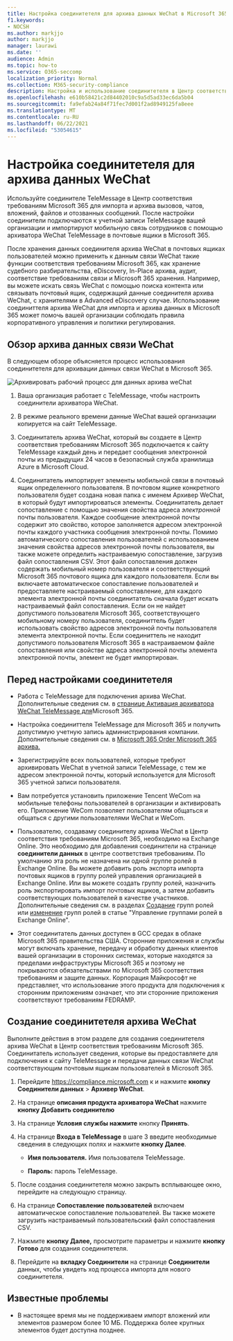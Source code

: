 ```yaml
---
title: Настройка соединитетеля для архива данных WeChat в Microsoft 365
f1.keywords:
- NOCSH
ms.author: markjjo
author: markjjo
manager: laurawi
ms.date: ''
audience: Admin
ms.topic: how-to
ms.service: O365-seccomp
localization_priority: Normal
ms.collection: M365-security-compliance
description: Настройка и использование соединитетеля в Центр соответствия требованиям Microsoft 365 для импорта и архива данных WeChat в Microsoft 365.
ms.openlocfilehash: e610b58421c2d84402010c9a5d5ad33ec6da5b04
ms.sourcegitcommit: fa9efab24a84f71fec7d001f2ad8949125fa8eee
ms.translationtype: MT
ms.contentlocale: ru-RU
ms.lasthandoff: 06/22/2021
ms.locfileid: "53054615"
---
```

# <a name="set-up-a-connector-to-archive-wechat-data"></a>Настройка соединитетеля для архива данных WeChat

Используйте соединителе TeleMessage в Центр соответствия требованиям Microsoft 365 для импорта и архива вызовов, чатов, вложений, файлов и отозванных сообщений. После настройки соединители подключаются к учетной записи TeleMessage вашей организации и импортируют мобильную связь сотрудников с помощью архиватора WeChat TeleMessage в почтовые ящики в Microsoft 365.

После хранения данных соединителя архива WeChat в почтовых ящиках пользователей можно применить к данным связи WeChat такие функции соответствия требованиям Microsoft 365, как хранение судебного разбирательства, eDiscovery, In-Place архива, аудит, соответствие требованиям связи и Microsoft 365 хранения. Например, вы можете искать связь WeChat с помощью поиска контента или связывать почтовый ящик, содержащий данные соединителя архива WeChat, с хранителями в Advanced eDiscovery случае. Использование соединиттеля архива WeChat для импорта и архива данных в Microsoft 365 может помочь вашей организации соблюдать правила корпоративного управления и политики регулирования.

## <a name="overview-of-archiving-wechat-communication-data"></a>Обзор архива данных связи WeChat

В следующем обзоре объясняется процесс использования соединитетеля для архивации данных связи WeChat в Microsoft 365.

![Архивировать рабочий процесс для данных архива weChat](../media/WeChatConnectorWorkflow.png)

1. Ваша организация работает с TeleMessage, чтобы настроить соединители архиватора WeChat.

2. В режиме реального времени данные WeChat вашей организации копируется на сайт TeleMessage.

3. Соединитатель архива WeChat, который вы создаете в Центр соответствия требованиям Microsoft 365 подключается к сайту TeleMessage каждый день и передает сообщения электронной почты из предыдущих 24 часов в безопасный служба хранилища Azure в Microsoft Cloud.

4. Соединитатель импортирует элементы мобильной связи в почтовый ящик определенного пользователя. В почтовом ящике конкретного пользователя будет создана новая папка с именем Архивер WeChat, в который будут импортироваться элементы. Соединитатель делает сопоставление с помощью значения свойства адреса *электронной* почты пользователя. Каждое сообщение электронной почты содержит это свойство, которое заполняется адресом электронной почты каждого участника сообщения электронной почты. Помимо автоматического сопоставления пользователей с  использованием значения свойства адресов электронной почты пользователя, вы также можете определить настраиваемую сопоставление, загрузив файл сопоставления CSV. Этот файл сопоставления должен содержать мобильный номер пользователя и соответствующий Microsoft 365 почтового ящика для каждого пользователя. Если вы включаете автоматическое сопоставление пользователей и предоставляете настраиваемый сопоставление, для каждого элемента электронной почты соединитатель сначала будет искать настраиваемый файл сопоставления. Если он не найдет допустимого пользователя Microsoft 365, соответствующего мобильному номеру пользователя, соединиттель будет использовать свойство адресов электронной почты пользователя элемента электронной почты. Если соединиттель не находит допустимого пользователя Microsoft 365 в настраиваемом  файле сопоставления или свойстве адреса электронной почты элемента электронной почты, элемент не будет импортирован.

## <a name="before-you-set-up-a-connector"></a>Перед настройками соединитетеля

- Работа с TeleMessage для подключения архива WeChat. Дополнительные сведения см. в [странице Активация архиватора WeChat TeleMessage для](https://www.telemessage.com/microsoft-365-activation-for-wechat-archiver/)Microsoft 365.

- Настройка соединиттеля TeleMessage для Microsoft 365 и получить допустимую учетную запись администрирования компании. Дополнительные сведения см. в [Microsoft 365 Order Microsoft 365 архива.](https://www.telemessage.com/mobile-archiver/order-mobile-archiver-for-microsoft-365/)

- Зарегистрируйте всех пользователей, которые требуют архивировать WeChat в учетной записи TeleMessage, с тем же адресом электронной почты, который используется для Microsoft 365 учетной записи пользователя.

- Вам потребуется установить приложение Tencent WeCom на мобильные телефоны пользователей в организации и активировать его. Приложение WeCom позволяет пользователям общаться и общаться с другими пользователями WeChat и WeCom.

- Пользователю, создаваму соединителу архива WeChat в Центр соответствия требованиям Microsoft 365, необходимо на Exchange Online. Это необходимо для добавления соединители на странице **соединители данных** в центре соответствия требованиям. По умолчанию эта роль не назначена ни одной группе ролей в Exchange Online. Вы можете добавить роль экспорта импорта почтовых ящиков в группу ролей управления организацией в Exchange Online. Или вы можете создать группу ролей, назначить роль экспортировать импорт почтовых ящиков, а затем добавить соответствующих пользователей в качестве участников. Дополнительные сведения см. в разделах [Создание](/Exchange/permissions-exo/role-groups#create-role-groups) групп ролей или [изменение](/Exchange/permissions-exo/role-groups#modify-role-groups) групп ролей в статье "Управление группами ролей в Exchange Online".

- Этот соединитатель данных доступен в GCC средах в облаке Microsoft 365 правительства США. Сторонние приложения и службы могут включать хранение, передачу и обработку данных клиентов вашей организации в сторонних системах, которые находятся за пределами инфраструктуры Microsoft 365 и поэтому не покрываются обязательствами по Microsoft 365 соответствия требованиям и защите данных. Корпорация Майкрософт не представляет, что использование этого продукта для подключения к сторонним приложениям означает, что эти сторонние приложения соответствуют требованиям FEDRAMP.

## <a name="create-a-wechat-archiver-connector"></a>Создание соединитетеля архива WeChat

Выполните действия в этом разделе для создания соединитетеля архива WeChat в Центр соответствия требованиям Microsoft 365. Соединитатель использует сведения, которые вы предоставляете для подключения к сайту TeleMessage и передачи данных связи WeChat соответствующим почтовым ящикам пользователей в Microsoft 365.

1. Перейдите <https://compliance.microsoft.com> к и нажмите **кнопку Соединители данных**  >  **Архивер WeChat**.

2. На странице **описания продукта архиватора WeChat** нажмите **кнопку Добавить соединителю**

3. На странице **Условия службы нажмите** кнопку **Принять**.

4. На странице **Входа в TeleMessage** в шаге 3 введите необходимые сведения в следующих полях и нажмите **кнопку Далее**.

    - **Имя пользователя.** Имя пользователя TeleMessage.

    - **Пароль:** пароль TeleMessage.

5. После создания соединитетеля можно закрыть всплывающее окно, перейдите на следующую страницу.

6. На странице **Сопоставление пользователей** включаем автоматическое сопоставление пользователей. Вы также можете загрузить настраиваемый пользовательский файл сопоставления CSV.

7. Нажмите **кнопку Далее,** просмотрите параметры и нажмите **кнопку Готово** для создания соединитетеля.

8. Перейдите на **вкладку Соединители** на странице **Соединители** данных, чтобы увидеть ход процесса импорта для нового соединитетеля.

## <a name="known-issues"></a>Известные проблемы

- В настоящее время мы не поддерживаем импорт вложений или элементов размером более 10 МБ. Поддержка более крупных элементов будет доступна позднее.
